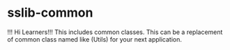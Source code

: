 # sslib-common
!!! Hi Learners!!!
This includes common classes.
This can be a replacement of common class named like (Utils) for your next application.
